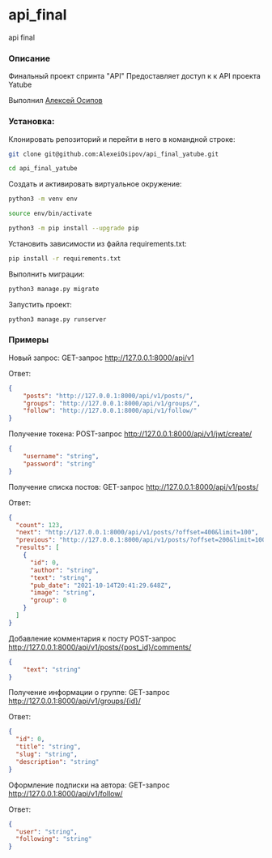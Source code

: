 # api_final
api final
### Описание

Финальный проект спринта "API"
Предоставляет доступ к к API проекта Yatube

Выполнил [Алексей Осипов](https://github.com/AlexeiOsipov)

### Установка:

Клонировать репозиторий и перейти в него в командной строке:

```bash
git clone git@github.com:AlexeiOsipov/api_final_yatube.git
```

```bash
cd api_final_yatube
```

Cоздать и активировать виртуальное окружение:

```bash
python3 -m venv env
```

```bash
source env/bin/activate
```

```bash
python3 -m pip install --upgrade pip
```

Установить зависимости из файла requirements.txt:

```bash
pip install -r requirements.txt
```

Выполнить миграции:

```bash
python3 manage.py migrate
```

Запустить проект:

```bash
python3 manage.py runserver
```
### Примеры

Новый запрос:
GET-запрос http://127.0.0.1:8000/api/v1

Ответ:
```json
{
    "posts": "http://127.0.0.1:8000/api/v1/posts/",
    "groups": "http://127.0.0.1:8000/api/v1/groups/",
    "follow": "http://127.0.0.1:8000/api/v1/follow/"
}
```

Получение токена:
POST-запрос http://127.0.0.1:8000/api/v1/jwt/create/

```json
{
    "username": "string",
    "password": "string"
}
```
Получение списка постов:
GET-запрос http://127.0.0.1:8000/api/v1/posts/

Ответ:
```json
{
  "count": 123,
  "next": "http://127.0.0.1:8000/api/v1/posts/?offset=400&limit=100",
  "previous": "http://127.0.0.1:8000/api/v1/posts/?offset=200&limit=100",
  "results": [
    {
      "id": 0,
      "author": "string",
      "text": "string",
      "pub_date": "2021-10-14T20:41:29.648Z",
      "image": "string",
      "group": 0
    }
  ]
}
```

Добавление комментария к посту
POST-запрос http://127.0.0.1:8000/api/v1/posts/{post_id}/comments/

```json
{
    "text": "string"
}
```

Получение информации о группе:
GET-запрос http://127.0.0.1:8000/api/v1/groups/{id}/

Ответ:
```json
{
  "id": 0,
  "title": "string",
  "slug": "string",
  "description": "string"
}
```

Оформление подписки на автора:
GET-запрос http://127.0.0.1:8000/api/v1/follow/

Ответ:
```json
{
  "user": "string",
  "following": "string"
}
